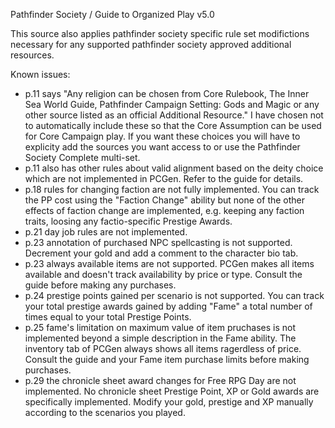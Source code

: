 Pathfinder Society / Guide to Organized Play v5.0

This source also applies pathfinder society specific rule set modifictions necessary for any supported pathfinder society approved additional resources.

Known issues:
- p.11 says "Any religion can be chosen from Core Rulebook, The Inner Sea World Guide, Pathfinder Campaign Setting: Gods and Magic or any other source listed as an official Additional Resource." I have chosen not to automatically include these so that the Core Assumption can be used for Core Campaign play. If you want these choices you will have to explicity add the sources you want access to or use the Pathfinder Society Complete multi-set.
- p.11 also has other rules about valid alignment based on the deity choice which are not implemented in PCGen. Refer to the guide for details.
- p.18 rules for changing faction are not fully implemented. You can track the PP cost using the "Faction Change" ability but none of the other effects of faction change are implemented, e.g. keeping any faction traits, loosing any factio-specific Prestige Awards.
- p.21 day job rules are not implemented.
- p.23 annotation of purchased NPC spellcasting is not supported. Decrement your gold and add a comment to the character bio tab.
- p.23 always available items are not supported. PCGen makes all items available and doesn't track availability by price or type. Consult the guide before making any purchases.
- p.24 prestige points gained per scenario is not supported. You can track your total prestige awards gained by adding "Fame" a total number of times equal to your total Prestige Points.
- p.25 fame's limitation on maximum value of item pruchases is not implemented beyond a simple description in the Fame ability. The inventory tab of PCGen always shows all items ragerdless of price. Consult the guide and your Fame item purchase limits before making purchases.
- p.29 the chronicle sheet award changes for Free RPG Day are not implemented. No chronicle sheet Prestige Point, XP or Gold awards are specifically implemented. Modify your gold, prestige and XP manually according to the scenarios you played.
